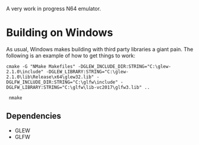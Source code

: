 A very work in progress N64 emulator.

# Building on Windows

As usual, Windows makes building with third party libraries a giant pain. The following is an example of how to get things to work:

```
cmake -G "NMake Makefiles" -DGLEW_INCLUDE_DIR:STRING="C:\glew-2.1.0\include" -DGLEW_LIBRARY:STRING="C:\glew-2.1.0\lib\Release\x64\glew32.lib" -DGLFW_INCLUDE_DIR:STRING="C:\glfw\include" -DGLFW_LIBRARY:STRING="C:\glfw\lib-vc2017\glfw3.lib" .. 

 nmake
 ```

 ## Dependencies

 * GLEW
 * GLFW
